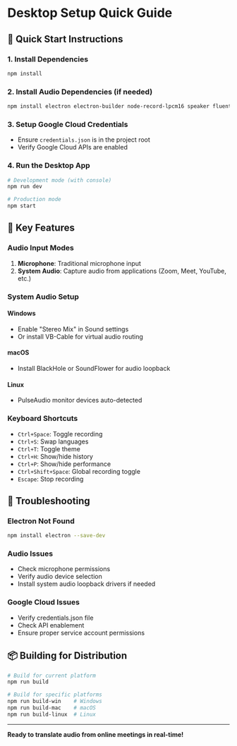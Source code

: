 # Desktop Setup Quick Guide

## 🚀 Quick Start Instructions

### 1. Install Dependencies
```bash
npm install
```

### 2. Install Audio Dependencies (if needed)
```bash
npm install electron electron-builder node-record-lpcm16 speaker fluent-ffmpeg ffmpeg-static wav --save-dev
```

### 3. Setup Google Cloud Credentials
- Ensure `credentials.json` is in the project root
- Verify Google Cloud APIs are enabled

### 4. Run the Desktop App
```bash
# Development mode (with console)
npm run dev

# Production mode
npm start
```

## 🎯 Key Features

### Audio Input Modes
1. **Microphone**: Traditional microphone input
2. **System Audio**: Capture audio from applications (Zoom, Meet, YouTube, etc.)

### System Audio Setup

#### Windows
- Enable "Stereo Mix" in Sound settings
- Or install VB-Cable for virtual audio routing

#### macOS
- Install BlackHole or SoundFlower for audio loopback

#### Linux
- PulseAudio monitor devices auto-detected

### Keyboard Shortcuts
- `Ctrl+Space`: Toggle recording
- `Ctrl+S`: Swap languages
- `Ctrl+T`: Toggle theme
- `Ctrl+H`: Show/hide history
- `Ctrl+P`: Show/hide performance
- `Ctrl+Shift+Space`: Global recording toggle
- `Escape`: Stop recording

## 🔧 Troubleshooting

### Electron Not Found
```bash
npm install electron --save-dev
```

### Audio Issues
- Check microphone permissions
- Verify audio device selection
- Install system audio loopback drivers if needed

### Google Cloud Issues
- Verify credentials.json file
- Check API enablement
- Ensure proper service account permissions

## 📦 Building for Distribution

```bash
# Build for current platform
npm run build

# Build for specific platforms
npm run build-win    # Windows
npm run build-mac    # macOS
npm run build-linux  # Linux
```

---

**Ready to translate audio from online meetings in real-time!**
